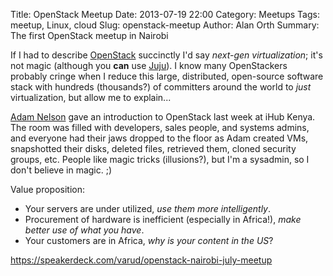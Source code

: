 Title: OpenStack Meetup
Date: 2013-07-19 22:00
Category: Meetups
Tags: meetup, Linux, cloud
Slug: openstack-meetup
Author: Alan Orth
Summary: The first OpenStack meetup in Nairobi

If I had to describe [OpenStack](http://www.openstack.org/) succinctly I'd say *next-gen virtualization*; it's not magic (although you **can** use [Juju](https://wiki.openstack.org/wiki/Get_OpenStack#Juju)).  I know many OpenStackers probably cringe when I reduce this large, distributed, open-source software stack with hundreds (thousands?) of committers around the world to *just* virtualization, but allow me to explain...

[Adam Nelson](https://twitter.com/varud) gave an introduction to OpenStack last week at iHub Kenya.  The room was filled with developers, sales people, and systems admins, and everyone had their jaws dropped to the floor as Adam created VMs, snapshotted their disks, deleted files, retrieved them, cloned security groups, etc.  People like magic tricks (illusions?), but I'm a sysadmin, so I don't believe in magic. ;)

Value proposition:

* Your servers are under utilized, *use them more intelligently*.
* Procurement of hardware is inefficient (especially in Africa!), *make better use of what you have*.
* Your customers are in Africa, *why is your content in the US*?


https://speakerdeck.com/varud/openstack-nairobi-july-meetup

